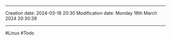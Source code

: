 

----
Creation date: 2024-03-18 20:30
Modification date: Monday 18th March 2024 20:30:39

----

#Linux 
#Todo 

